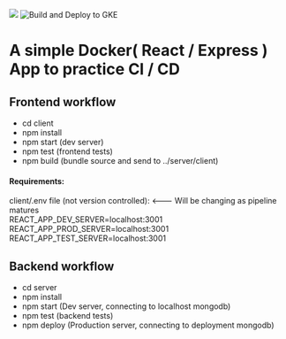![](https://github.com/SparkDevTeams/ds2020_mauricio/workflows/Node.js%20CI/badge.svg)
![Build and Deploy to GKE](https://github.com/SparkDevTeams/ds2020_mauricio/workflows/Build%20and%20Deploy%20to%20GKE/badge.svg)

# A simple Docker( React / Express ) App to practice CI / CD

## Frontend workflow
- cd client
- npm install
- npm start   (dev server)
- npm test    (frontend tests)
- npm build   (bundle source and send to ../server/client)

#### Requirements:
client/.env file (not version controlled): <--- Will be changing as pipeline matures<br>
REACT_APP_DEV_SERVER=localhost:3001 <br>
REACT_APP_PROD_SERVER=localhost:3001 <br>
REACT_APP_TEST_SERVER=localhost:3001

## Backend workflow
- cd server
- npm install
- npm start   (Dev server, connecting to localhost mongodb)
- npm test    (backend tests)
- npm deploy  (Production server, connecting to deployment mongodb)
